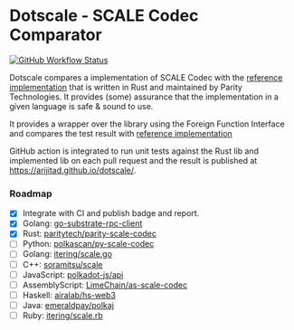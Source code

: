 # Dotscale - SCALE Codec Comparator


<a href="https://arijitad.github.io/dotscale/" target="_blank">[![GitHub Workflow Status](https://img.shields.io/github/workflow/status/arijitAD/dotscale/Test%20and%20Deploy%20report?label=SCALE%20Codec%20Compatibility)](https://arijitad.github.io/dotscale/)</a>


Dotscale compares a implementation of SCALE Codec with the [reference implementation](https://github.com/paritytech/parity-scale-codec) that is written in Rust and maintained by Parity Technologies. It provides (some) assurance that the implementation in a given language is safe & sound to use.

It provides a wrapper over the library using the Foreign Function Interface and compares the test result with [reference implementation](https://github.com/paritytech/parity-scale-codec) 

GitHub action is integrated to run unit tests against the Rust lib and implemented lib on each pull request and the result is published at https://arijitad.github.io/dotscale/. 

### Roadmap
- [x] Integrate with CI and publish badge and report.
- [x] Golang: [go-substrate-rpc-client](https://github.com/centrifuge/go-substrate-rpc-client/tree/master/scale)
- [x] Rust: [paritytech/parity-scale-codec](https://github.com/paritytech/parity-scale-codec)
- [ ] Python: [polkascan/py-scale-codec](https://github.com/polkascan/py-scale-codec)
- [ ] Golang: [itering/scale.go](https://github.com/itering/scale.go)
- [ ] C++: [soramitsu/scale](https://github.com/soramitsu/kagome/tree/master/core/scale)
- [ ] JavaScript: [polkadot-js/api](https://github.com/polkadot-js/api)
- [ ] AssemblyScript: [LimeChain/as-scale-codec](https://github.com/LimeChain/as-scale-codec)
- [ ] Haskell: [airalab/hs-web3](https://github.com/airalab/hs-web3)
- [ ] Java: [emeraldpay/polkaj](https://github.com/emeraldpay/polkaj)
- [ ] Ruby: [itering/scale.rb](https://github.com/itering/scale.rb)
